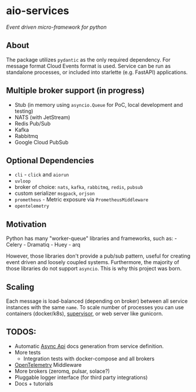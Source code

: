 # aio-services

*Event driven micro-framework for python*

## About

The package utilizes `pydantic` as the only required dependency.
For message format Cloud Events format is used.
Service can be run as standalone processes, or included into starlette (e.g. FastAPI) applications.

## Multiple broker support (in progress)

- Stub (in memory using `asyncio.Queue` for PoC, local development and testing)
- NATS (with JetStream)
- Redis Pub/Sub
- Kafka
- Rabbitmq
- Google Cloud PubSub

## Optional Dependencies
  - `cli` - `click` and `aiorun`
  - `uvloop`
  - broker of choice: `nats`, `kafka`, `rabbitmq`, `redis`, `pubsub`
  - custom serializer `msgpack`, `orjson`
  - `prometheus` - Metric exposure via `PrometheusMiddleware`
  - `opentelemetry`


## Motivation

Python has many "worker-queue" libraries and frameworks, such as:
    - Celery
    - Dramatiq
    - Huey
    - arq

However, those libraries don't provide a pub/sub pattern, useful for creating
event driven and loosely coupled systems. Furthermore, the majority of those libraries
do not support `asyncio`. This is why this project was born.

## Scaling

Each message is load-balanced (depending on broker) between all service instances with the same `name`.
To scale number of processes you can use containers (docker/k8s), [supervisor](http://supervisord.org/),
or web server like gunicorn.


## TODOS:

- Automatic [Async Api](https://www.asyncapi.com/) docs generation from service definition.
- More tests
  - Integration tests with docker-compose and all brokers
- [OpenTelemetry](https://opentelemetry.io/) Middleware
- More brokers (zeromq, pulsar, solace?)
- Pluggable logger interface (for third party integrations)
- Docs + tutorials
